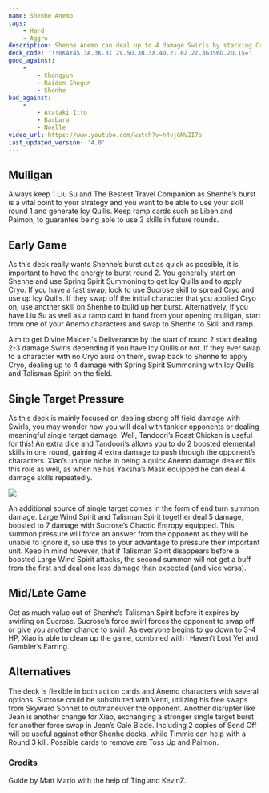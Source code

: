 ```yaml
---
name: Shenhe Anemo
tags:
    - Hard
    - Aggro
description: Shenhe Anemo can deal up to 4 damage Swirls by stacking Cryo damage buffs dealt through Shenhe’s Skill and Burst, as well as Sucrose’s Talent Card, Chaotic Entropy. Use Shenhe’s buffs in combination with Sucrose’s Elemental Skill to repeatedly deal high AoE damage!
deck_code: '!!0K4Y4S.3A.3K.3I.2V.5U.3B.3X.40.21.62.2Z.3G3S6D.2O.15='
good_against:
    - 
        - Chongyun
        - Raiden Shogun
        - Shenhe
bad_against: 
    - 
        - Arataki Itto
        - Barbara
        - Noelle
video_url: https://www.youtube.com/watch?v=h4vjGMVZI7o
last_updated_version: '4.0'
--- 
```

 
## Mulligan 
<CardRow :cards="['Liu Su', 'Liben', 'The Bestest Travel Companion!']"></CardRow>

Always keep 1 Liu Su and The Bestest Travel Companion as Shenhe’s burst is a vital point to your strategy and you want to be able to use your skill round 1 and generate Icy Quills. Keep ramp cards such as Liben and Paimon, to guarantee being able to use 3 skills in future rounds.

## Early Game
<CardFan :cards="['Liben', 'Chaotic Entropy']"></CardFan>

As this deck really wants Shenhe’s burst out as quick as possible, it is important to have the energy to burst round 2. You generally start on Shenhe and use Spring Spirit Summoning to get Icy Quills and to apply Cryo. If you have a fast swap, look to use Sucrose skill to spread Cryo and use up Icy Quills. If they swap off the initial character that you applied Cryo on, use another skill on Shenhe to build up her burst. Alternatively, if you have Liu Su as well as a ramp card in hand from your opening mulligan, start from one of your Anemo characters and swap to Shenhe to Skill and ramp.

Aim to get Divine Maiden's Deliverance by the start of round 2 start dealing 2-3 damage Swirls depending if you have Icy Quills or not. If they ever swap to a character with no Cryo aura on them, swap back to Shenhe to apply Cryo, dealing up to 4 damage with Spring Spirit Summoning with Icy Quills and Talisman Spirit on the field.  

## Single Target Pressure
<CardFan :cards="['Vanarana', 'Tandoori Roast Chicken', 'Xiao']"></CardFan>

As this deck is mainly focused on dealing strong off field damage with Swirls, you may wonder how you will deal with tankier opponents or dealing meaningful single target damage. Well, Tandoori’s Roast Chicken is useful for this! An extra dice and Tandoori’s allows you to do 2 boosted elemental skills in one round, gaining 4 extra damage to push through the opponent’s characters. Xiao’s unique niche in being a quick Anemo damage dealer fills this role as well, as when he has Yaksha’s Mask equipped he can deal 4 damage skills repeatedly.

![](https://i.imgur.com/mH5UAqU.gif)

An additional source of single target comes in the form of end turn summon damage. Large Wind Spirit and Talisman Spirit together deal 5 damage, boosted to 7 damage with Sucrose’s Chaotic Entropy equipped. This summon pressure will force an answer from the opponent as they will be unable to ignore it, so use this to your advantage to pressure their important unit. Keep in mind however, that if Talisman Spirit disappears before a boosted Large Wind Spirit attacks, the second summon will not get a buff from the first and deal one less damage than expected (and vice versa). 

## Mid/Late Game
<CardFan :cards="['Gambler\'s Earrings', 'I Haven\'t Lost Yet!']"></CardFan>

Get as much value out of Shenhe’s Talisman Spirit before it expires by swirling on Sucrose. Sucrose’s force swirl forces the opponent to swap off or give you another chance to swirl. As everyone begins to go down to 3-4 HP, Xiao is able to clean up the game, combined with I Haven’t Lost Yet and Gambler’s Earring.

## Alternatives
<CardFan :cards="['Venti', 'Send Off', 'Timmie']"></CardFan>

The deck is flexible in both action cards and Anemo characters with several options. Sucrose could be substituted with Venti, utilizing his free swaps from Skyward Sonnet to outmaneuver the opponent. Another disrupter like Jean is another change for Xiao, exchanging a stronger single target burst for another force swap in Jean’s Gale Blade. Including 2 copies of Send Off will be useful against other Shenhe decks, while Timmie can help with a Round 3 kill. Possible cards to remove are Toss Up and Paimon.

### Credits
Guide by Matt Mario with the help of Ting and KevinZ.